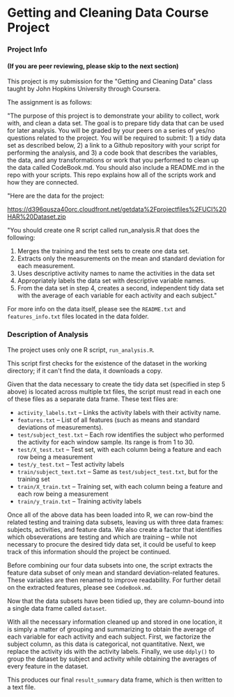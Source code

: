 # Getting and Cleaning Data Course Project

### Project Info
#### (If you are peer reviewing, please skip to the next section)
This project is my submission for the "Getting and Cleaning Data" class taught by John Hopkins University through Coursera.

The assignment is as follows:

"The purpose of this project is to demonstrate your ability to collect, work with, and clean a data set. The goal is to prepare tidy data that can be used for later analysis. You will be graded by your peers on a series of yes/no questions related to the project. You will be required to submit: 1) a tidy data set as described below, 2) a link to a Github repository with your script for performing the analysis, and 3) a code book that describes the variables, the data, and any transformations or work that you performed to clean up the data called CodeBook.md. You should also include a README.md in the repo with your scripts. This repo explains how all of the scripts work and how they are connected.  

"Here are the data for the project: 

https://d396qusza40orc.cloudfront.net/getdata%2Fprojectfiles%2FUCI%20HAR%20Dataset.zip 

"You should create one R script called run_analysis.R that does the following:

1. Merges the training and the test sets to create one data set.
2. Extracts only the measurements on the mean and standard deviation for each measurement. 
3. Uses descriptive activity names to name the activities in the data set
4. Appropriately labels the data set with descriptive variable names. 
5. From the data set in step 4, creates a second, independent tidy data set with the average of each variable for each activity and each subject."
 
For more info on the data itself, please see the `README.txt` and `features_info.txt` files located in the data folder.

### Description of Analysis
The project uses only one R script, `run_analysis.R`.

This script first checks for the existence of the dataset in the working directory; if it can't find the data, it downloads a copy.

Given that the data necessary to create the tidy data set (specified in step 5 above) is located across multiple txt files, the script must read in each one of these files as a separate data frame. These text files are:
* `activity_labels.txt` – Links the activity labels with their activity name.
* `features.txt` – List of all features (such as means and standard deviations of measurements).
* `test/subject_test.txt` – Each row identifies the subject who performed the activity for each window sample. Its range is from 1 to 30. 
* `test/X_test.txt` – Test set, with each column being a feature and each row being a measurement
* `test/y_test.txt` – Test activity labels
* `train/subject_text.txt` – Same as `test/subject_test.txt`, but for the training set
* `train/X_train.txt` – Training set, with each column being a feature and each row being a measurement
* `train/y_train.txt` – Training activity labels

Once all of the above data has been loaded into R, we can row-bind the related testing and training data subsets, leaving us with three data frames: subjects, activities, and feature data. We also create a factor that identifies which obseverations are testing and which are training – while not necessary to procure the desired tidy data set, it could be useful to keep track of this information should the project be continued.

Before combining our four data subsets into one, the script extracts the feature data subset of only mean and standard deviation-related features. These variables are then renamed to improve readability. For further detail on the extracted features, please see `CodeBook.md`.

Now that the data subsets have been tidied up, they are column-bound into a single data frame called `dataset`.

With all the necessary information cleaned up and stored in one location, it is simply a matter of grouping and summarizing to obtain the average of each variable for each activity and each subject. First, we factorize the subject column, as this data is categorical, not quantitative. Next, we replace the activity ids with the activity labels. Finally, we use `ddply()` to group the dataset by subject and activity while obtaining the averages of every feature in the dataset.

This produces our final `result_summary` data frame, which is then written to a text file.

